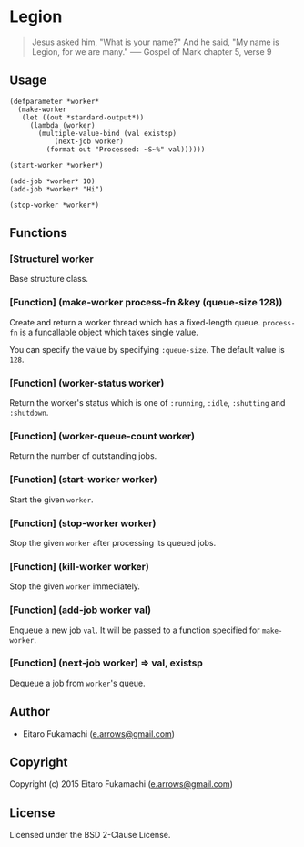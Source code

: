 # Legion

> Jesus asked him, "What is your name?" And he said, "My name is Legion, for we are many."
> &#x2500;&#x2500; Gospel of Mark chapter 5, verse 9

## Usage

```common-lisp
(defparameter *worker*
  (make-worker
   (let ((out *standard-output*))
     (lambda (worker)
       (multiple-value-bind (val existsp)
           (next-job worker)
         (format out "Processed: ~S~%" val))))))

(start-worker *worker*)

(add-job *worker* 10)
(add-job *worker* "Hi")

(stop-worker *worker*)
```

## Functions

### \[Structure\] worker

Base structure class.

### \[Function\] (make-worker process-fn &key (queue-size 128))

Create and return a worker thread which has a fixed-length queue. `process-fn` is a funcallable object which takes single value.

You can specify the value by specifying `:queue-size`. The default value is `128`.

### \[Function\] (worker-status worker)

Return the worker's status which is one of `:running`, `:idle`, `:shutting` and `:shutdown`.

### \[Function\] (worker-queue-count worker)

Return the number of outstanding jobs.

### \[Function\] (start-worker worker)

Start the given `worker`.

### \[Function\] (stop-worker worker)

Stop the given `worker` after processing its queued jobs.

### \[Function\] (kill-worker worker)

Stop the given `worker` immediately.

### \[Function\] (add-job worker val)

Enqueue a new job `val`. It will be passed to a function specified for `make-worker`.

### \[Function\] (next-job worker) => val, existsp

Dequeue a job from `worker`'s queue.

## Author

* Eitaro Fukamachi (e.arrows@gmail.com)

## Copyright

Copyright (c) 2015 Eitaro Fukamachi (e.arrows@gmail.com)

## License

Licensed under the BSD 2-Clause License.
